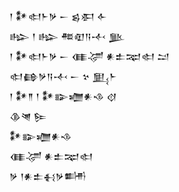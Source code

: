 <div class='block'>
<div class='line'>𒁹 𒀯𒊕𒈨𒃻 𒀸 𒌗𒀳 𒅆</div>
<div class='line'>𒈗 𒁹 𒈗 𒍣𒊏𒀀𒋾 𒆥</div>
<div class='line'>𒁹 𒀯𒊕𒈨𒃻 𒀸 𒈪𒋚 𒀭𒉺𒉈𒊕 𒁺</div>
<div class='line'>𒊕𒂵𒃻𒀀𒋾 𒀸 𒆳 𒅅𒈨</div>
<div class='line'>𒁹 𒀯𒈫 𒁹 𒀯𒅔𒁾𒀭𒈾 𒋼</div>
<div class='line'>𒆠𒇴 𒌉</div>
<div class='line'>𒀯𒅔𒁾𒀭𒈾</div>
<div class='line'>𒈪𒋚 𒀭𒉺𒉈𒊕</div>
<div class='line'>𒃻 𒁹𒀭𒉺𒈬𒃻𒌦</div>
</div>